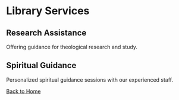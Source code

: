 # Library Services

## Research Assistance
Offering guidance for theological research and study.

## Spiritual Guidance
Personalized spiritual guidance sessions with our experienced staff.

[Back to Home](index.md)
